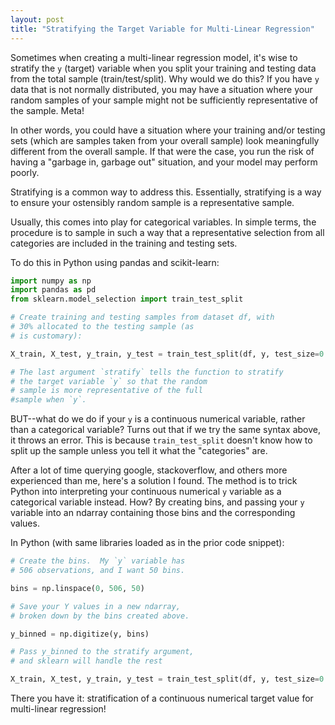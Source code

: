 ```yaml
---
layout: post
title: "Stratifying the Target Variable for Multi-Linear Regression"
---
```

Sometimes when creating a multi-linear regression model, it's wise to stratify the `y` (target) variable when you split your training and testing data from the total sample (train/test/split).  Why would we do this?  If you have `y` data that is not normally distributed, you may have a situation where your random samples of your sample might not be sufficiently representative of the sample.  Meta!

In other words, you could have a situation where your training and/or testing sets (which are samples taken from your overall sample) look meaningfully different from the overall sample.  If that were the case, you run the risk of having a "garbage in, garbage out" situation, and your model may perform poorly.  

Stratifying is a common way to address this.  Essentially, stratifying is a way to ensure your ostensibly random sample is a representative sample.  

Usually, this comes into play for categorical variables.  In simple terms, the procedure is to sample in such a way that a representative selection from all categories are included in the training and testing sets.

To do this in Python using pandas and scikit-learn:

```python
import numpy as np
import pandas as pd
from sklearn.model_selection import train_test_split

# Create training and testing samples from dataset df, with
# 30% allocated to the testing sample (as
# is customary):

X_train, X_test, y_train, y_test = train_test_split(df, y, test_size=0.3, stratify=y)

# The last argument `stratify` tells the function to stratify
# the target variable `y` so that the random
# sample is more representative of the full
#sample when `y`.
```

BUT--what do we do if your `y` is a continuous numerical variable, rather than a categorical variable?  Turns out that if we try the same syntax above, it throws an error.  This is because `train_test_split` doesn't know how to split up the sample unless you tell it what the "categories" are.

After a lot of time querying google, stackoverflow, and others more experienced than me, here's a solution I found.  The method is to trick Python into interpreting your continuous numerical `y` variable as a categorical variable instead.  How?  By creating bins, and passing your `y` variable into an ndarray containing those bins and the corresponding values.

In Python (with same libraries loaded as in the prior code snippet):

```python
# Create the bins.  My `y` variable has
# 506 observations, and I want 50 bins.

bins = np.linspace(0, 506, 50)

# Save your Y values in a new ndarray,
# broken down by the bins created above.

y_binned = np.digitize(y, bins)

# Pass y_binned to the stratify argument,
# and sklearn will handle the rest

X_train, X_test, y_train, y_test = train_test_split(df, y, test_size=0.3, stratify=y_binned)
```

There you have it: stratification of a continuous numerical target value for multi-linear regression!
